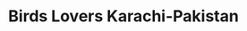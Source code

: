 ---
title: "Birds Lovers Karachi-Pakistan"
url: /karachi/birds-lovers-karachi-pakistan/
shop: pet
---